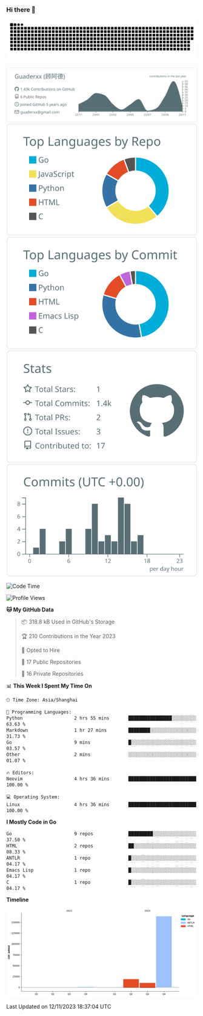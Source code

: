 ### Hi there 👋

<picture>
  <source media="(prefers-color-scheme: dark)" srcset="https://raw.githubusercontent.com/Guaderxx/Guaderxx/output/github-snake-dark.svg">
  <source media="(prefers-color-scheme: light)" srcset="https://raw.githubusercontent.com/Guaderxx/Guaderxx/output/github-snake.svg">
  <img alt="github-snake" src="https://raw.githubusercontent.com/Guaderxx/Guaderxx/output/github-snake.svg">
</picture>

<div align="center">


![](https://raw.githubusercontent.com/Guaderxx/Guaderxx/main/profile-summary-card-output/default/0-profile-details.svg)
![](https://raw.githubusercontent.com/Guaderxx/Guaderxx/main/profile-summary-card-output/default/1-repos-per-language.svg)
![](https://raw.githubusercontent.com/Guaderxx/Guaderxx/main/profile-summary-card-output/default/2-most-commit-language.svg)
![](https://raw.githubusercontent.com/Guaderxx/Guaderxx/main/profile-summary-card-output/default/3-stats.svg)
![](https://raw.githubusercontent.com/Guaderxx/Guaderxx/main/profile-summary-card-output/default/4-productive-time.svg)


</div>

<!--START_SECTION:waka-->
![Code Time](http://img.shields.io/badge/Code%20Time-316%20hrs%2038%20mins-blue)

![Profile Views](http://img.shields.io/badge/Profile%20Views-0-blue)

**🐱 My GitHub Data** 

> 📦 318.8 kB Used in GitHub's Storage 
 > 
> 🏆 210 Contributions in the Year 2023
 > 
> 💼 Opted to Hire
 > 
> 📜 17 Public Repositories 
 > 
> 🔑 16 Private Repositories 
 > 
📊 **This Week I Spent My Time On** 

```text
🕑︎ Time Zone: Asia/Shanghai

💬 Programming Languages: 
Python                   2 hrs 55 mins       ████████████████░░░░░░░░░   63.63 % 
Markdown                 1 hr 27 mins        ████████░░░░░░░░░░░░░░░░░   31.73 % 
Go                       9 mins              █░░░░░░░░░░░░░░░░░░░░░░░░   03.57 % 
Other                    2 mins              ░░░░░░░░░░░░░░░░░░░░░░░░░   01.07 % 

🔥 Editors: 
Neovim                   4 hrs 36 mins       █████████████████████████   100.00 % 

💻 Operating System: 
Linux                    4 hrs 36 mins       █████████████████████████   100.00 % 
```

**I Mostly Code in Go** 

```text
Go                       9 repos             █████████░░░░░░░░░░░░░░░░   37.50 % 
HTML                     2 repos             ██░░░░░░░░░░░░░░░░░░░░░░░   08.33 % 
ANTLR                    1 repo              █░░░░░░░░░░░░░░░░░░░░░░░░   04.17 % 
Emacs Lisp               1 repo              █░░░░░░░░░░░░░░░░░░░░░░░░   04.17 % 
C                        1 repo              █░░░░░░░░░░░░░░░░░░░░░░░░   04.17 % 
```



**Timeline**

![Lines of Code chart](https://raw.githubusercontent.com/Guaderxx/Guaderxx/main/assets/bar_graph.png)


 Last Updated on 12/11/2023 18:37:04 UTC
<!--END_SECTION:waka-->
